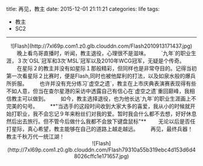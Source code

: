 title: 再见，教主
date: 2015-12-01 21:11:21
categories: life
tags: 
- 教主
- SC2
---
<center>![Flash](http://7xl69p.com1.z0.glb.clouddn.com/Flash2010913171437.jpg)</center>
<!-- more -->
　　晚上看鸟哥直播时，听闻，教主退役，心理很不是滋味。
　　`九年`的职业生涯，３次`OSL`冠军和3次`MSL`冠军以及2010年WCG冠军，无疑是个传奇。
　　在星际２的教主并没有如星际１那般精彩，但同样也是非常夺目的。记得当初第一次看星际２比赛时，便是Flash,同时也被他犀利的打法，以及如泉水般的爆兵所折服。
　　也许并没有充分练习`虚空之遗`，教主在上市庆典表演赛表现得有些不如人意，但当在查尔星港的采访中透露自己有信心在`虚空之遗`重回巅峰，我相信教主可以做到。
　　如今，教主选择退役，也为他长达`九年`的职业生涯画上不完美的句号。
　　**"当选手的这段时间收到大家大多的喜爱，我从小的时候就开始打职业，我不会忘记９年来粉丝们对我的爱。暂时我会什么都不去想，好好休息然后出去旅行。但不管今后做什么我都不会放下键盘鼠标"**
　　无论以后是否任打星际，真心希望，教主能够在自己的道路上越走越远。
　　再见，最终兵器！教主千秋万代一统江湖！
<center>![Flash](http://7xl69p.com1.z0.glb.clouddn.com/Flash79310a55b319ebc4d153d6d48026cffc1e171657.jpg)</center>
    